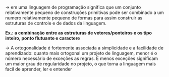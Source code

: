 

-> em uma linguagem de programação significa que um conjunto relativamente pequeno de construções primitivas pode ser combinado a um numero relativamente pequeno de formas para assim construir as estruturas de controle e de dados da linguagem.

**Ex.: a combinação entre as estruturas de vetores/ponteiros e os tipo inteiro, ponto flutuante e caractere**

-> A ortogonalidade é fortemente associada a simplicidade e a facilidade de aprendizado: quanto mais ortogonal um projeto de linguagem, menor é o número necessário de exceções as regras. E menos exceções significam um maior grau de regularidade no projeto, o que torna a linguagem mais facil de aprender, ler e entender